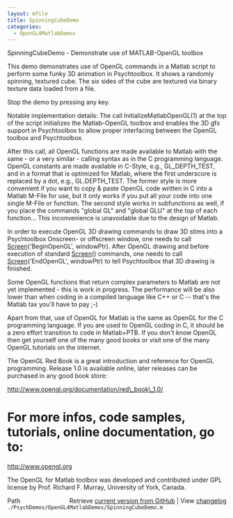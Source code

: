 ```yaml
---
layout: mfile
title: SpinningCubeDemo
categories:
  - OpenGL4MatlabDemos
---
```


SpinningCubeDemo \- Demonstrate use of MATLAB\-OpenGL toolbox

This demo demonstrates use of OpenGL commands in a Matlab script to
perform some funky 3D animation in Psychtoolbox.
It shows a randomly spinning, textured cube. The six sides of the cube
are textured via binary texture data loaded from a file.

Stop the demo by pressing any key.

Notable implementation details:
The call InitializeMatlabOpenGL\(1\) at the top of the script initializes the
Matlab\-OpenGL toolbox and enables the 3D gfx support in Psychtoolbox to
allow proper interfacing between the OpenGL toolbox and Psychtoolbox.

After this call, all OpenGL functions are made available to Matlab with
the same \- or a very similar \- calling syntax as in the C programming
language. OpenGL constants are made available in C\-Style, e.g.,
GL\_DEPTH\_TEST, and in a format that is optimized for Matlab, where the
first underscore is replaced by a dot, e.g., GL.DEPTH\_TEST. The former
style is more convenient if you want to copy & paste OpenGL code written
in C into a Matlab M\-File for use, but it only works if you put all your
code into one single M\-File or function. The second style works in
subfunctions as well, if you place the commands "global GL" and "global
GLU" at the top of each function... This inconvenience is unavoidable due
to the design of Matlab.

In order to execute OpenGL 3D drawing commands to draw 3D stims into a
Psychtoolbox Onscreen\- or offscreen window, one needs to call
[Screen](/docs/Screen)\('BeginOpenGL', windowPtr\). After OpenGL drawing and before
execution of standard [Screen](/docs/Screen)\(\) commands, one needs to call
[Screen](/docs/Screen)\('EndOpenGL', windowPtr\) to tell Psychtoolbox that 3D drawing is
finished.

Some OpenGL functions that return complex parameters to Matlab are not
yet implemented \- this is work in progress. The performance will be also
lower than when coding in a compiled language like C\+\+ or C \-\- that's the
Matlab tax you'll have to pay ;\-\)

Apart from that, use of OpenGL for Matlab is the same as OpenGL for the C
programming language. If you are used to OpenGL coding in C, it should be
a zero effort transition to code in Matlab\+PTB. If you don't know OpenGL
then get yourself one of the many good books or visit one of the many
OpenGL tutorials on the internet.

The OpenGL Red Book is a great introduction and reference for OpenGL
programming. Release 1.0 is available online, later releases can be
purchased in any good book store:

http://www.opengl.org/documentation/red\_book\_1.0/

# For more infos, code samples, tutorials, online documentation, go to:

http://www.opengl.org

The OpenGL for Matlab toolbox was developed and contributed under
GPL license by Prof. Richard F. Murray, University of York, Canada.


<div class="code_header" style="text-align:right;">
  <span style="float:left;">Path&nbsp;&nbsp;</span> <span class="counter">Retrieve <a href=
  "https://raw.github.com/Psychtoolbox-3/Psychtoolbox-3/beta/./PsychDemos/OpenGL4MatlabDemos/SpinningCubeDemo.m">current version from GitHub</a> | View <a href=
  "https://github.com/Psychtoolbox-3/Psychtoolbox-3/commits/beta/./PsychDemos/OpenGL4MatlabDemos/SpinningCubeDemo.m">changelog</a></span>
</div>
<div class="code">
  <code>./PsychDemos/OpenGL4MatlabDemos/SpinningCubeDemo.m</code>
</div>
